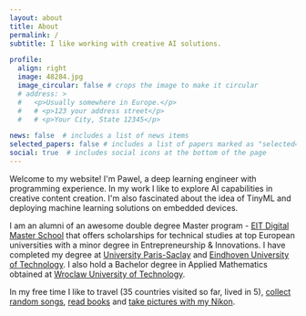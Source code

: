 ```yaml
---
layout: about
title: About
permalink: /
subtitle: I like working with creative AI solutions.

profile:
  align: right
  image: 48284.jpg
  image_circular: false # crops the image to make it circular
  # address: >
  #   <p>Usually somewhere in Europe.</p>
  #   # <p>123 your address street</p>
  #   # <p>Your City, State 12345</p>

news: false  # includes a list of news items
selected_papers: false # includes a list of papers marked as "selected={true}"
social: true  # includes social icons at the bottom of the page
---
```


Welcome to my website! I'm Pawel, a deep learning engineer with programming experience. In my work I like to explore AI capabilities in creative content creation. I'm also fascinated about the idea of TinyML and deploying machine learning solutions on embedded devices.

I am an alumni of an awesome double degree Master program - [EIT Digital Master School](https://masterschool.eitdigital.eu/) that offers scholarships for technical studies at top European universities with a minor degree in Entrepreneurship & Innovations. I have completed my degree at [University Paris-Saclay](https://www.universite-paris-saclay.fr/en) and [Eindhoven University of Technology](https://www.tue.nl/en/). I also hold a Bachelor degree in Applied Mathematics obtained at [Wroclaw University of Technology](https://pwr.edu.pl/en/).

In my free time I like to travel (35 countries visited so far, lived in 5), [collect random songs](https://open.spotify.com/user/1197831799), [read books](https://www.goodreads.com/pbudzyns) and [take pictures with my Nikon](https://pbudzyns.tumblr.com/).
